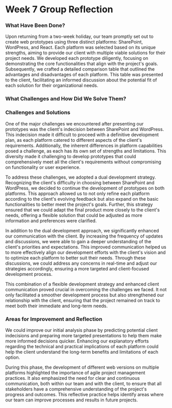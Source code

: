 # Week 7 Group Reflection
### What Have Been Done?

Upon returning from a two-week holiday, our team promptly set out to create web prototypes using three distinct platforms: SharePoint, WordPress, and React. Each platform was selected based on its unique strengths, aiming to provide our client with multiple viable solutions for their project needs. We developed each prototype diligently, focusing on demonstrating the core functionalities that align with the project's goals. Subsequently, we crafted a detailed comparison table that outlined the advantages and disadvantages of each platform. This table was presented to the client, facilitating an informed discussion about the potential fit of each solution for their organizational needs.



### What Challenges and How Did We Solve Them?

### Challenges and Solutions

One of the major challenges we encountered after presenting our prototypes was the client's indecision between SharePoint and WordPress. This indecision made it difficult to proceed with a definitive development plan, as each platform catered to different aspects of the client's requirements. Additionally, the inherent differences in platform capabilities posed a challenge, as each has its own set of strengths and limitations. This diversity made it challenging to develop prototypes that could comprehensively meet all the client's requirements without compromising on functionality or user experience.

To address these challenges, we adopted a dual development strategy. Recognizing the client's difficulty in choosing between SharePoint and WordPress, we decided to continue the development of prototypes on both platforms. This approach allowed us to not only refine each platform according to the client's evolving feedback but also expand on the basic functionalities to better meet the project's goals. Further, this strategy ensured that we could adapt the final product more closely to the client's needs, offering a flexible solution that could be adjusted as more information and preferences were clarified.

In addition to the dual development approach, we significantly enhanced our communication with the client. By increasing the frequency of updates and discussions, we were able to gain a deeper understanding of the client's priorities and expectations. This improved communication helped us to more effectively align our development efforts with the client's vision and to optimize each platform to better suit their needs. Through these discussions, we could address any concerns in real-time and adjust our strategies accordingly, ensuring a more targeted and client-focused development process.

This combination of a flexible development strategy and enhanced client communication proved crucial in overcoming the challenges we faced. It not only facilitated a smoother development process but also strengthened our relationship with the client, ensuring that the project remained on track to meet both their immediate and long-term needs.



### Areas for Improvement and Reflection

We could improve our initial analysis phase by predicting potential client indecisions and preparing more targeted presentations to help them make more informed decisions quicker. Enhancing our explanatory efforts regarding the technical and practical implications of each platform could help the client understand the long-term benefits and limitations of each option.

During this phase, the development of different web versions on multiple platforms highlighted the importance of agile project management practices. It also emphasized the need for clear and continuous communication, both within our team and with the client, to ensure that all stakeholders have a comprehensive understanding of the project's progress and outcomes. This reflective practice helps identify areas where our team can improve processes and results in future projects.
